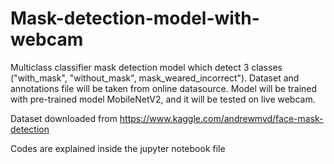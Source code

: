 # Mask-detection-model-with-webcam
Multiclass classifier mask detection model which detect 3 classes ("with_mask", "without_mask", mask_weared_incorrect"). Dataset and annotations file will be taken from online datasource. Model will be trained with pre-trained model MobileNetV2, and it will be tested on live webcam.


Dataset downloaded from https://www.kaggle.com/andrewmvd/face-mask-detection

Codes are explained inside the jupyter notebook file
